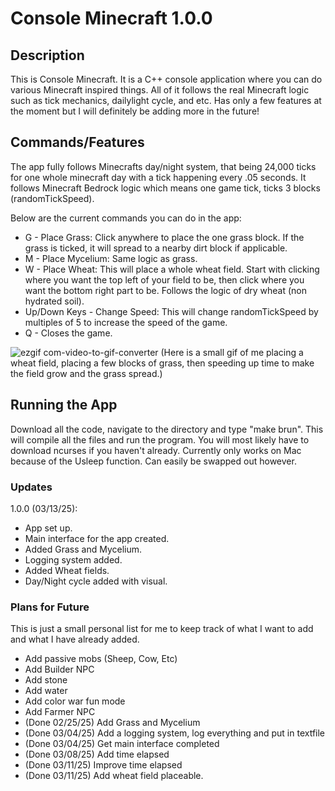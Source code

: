 # Console Minecraft 1.0.0

## Description

This is Console Minecraft. It is a C++ console application where you can do various Minecraft inspired things. All of it follows the real Minecraft logic such as tick mechanics, dailylight cycle, and etc. Has only a few features at the moment but I will definitely be adding more in the future!

## Commands/Features

The app fully follows Minecrafts day/night system, that being 24,000 ticks for one whole minecraft day with a tick happening every .05 seconds. It follows Minecraft Bedrock logic which means one game tick, ticks 3 blocks (randomTickSpeed).

Below are the current commands you can do in the app:
- G - Place Grass: Click anywhere to place the one grass block. If the grass is ticked, it will spread to a nearby dirt block if applicable.
- M - Place Mycelium: Same logic as grass. 
- W - Place Wheat: This will place a whole wheat field. Start with clicking where you want the top left of your field to be, then click where you want the bottom right part to be. Follows the logic of dry wheat (non hydrated soil).
- Up/Down Keys - Change Speed: This will change randomTickSpeed by multiples of 5 to increase the speed of the game.
- Q - Closes the game.

![ezgif com-video-to-gif-converter](https://github.com/user-attachments/assets/2f721fcb-8893-44ba-88fd-0fde8e46b554)
(Here is a small gif of me placing a wheat field, placing a few blocks of grass, then speeding up time to make the field grow and the grass spread.)

## Running the App

Download all the code, navigate to the directory and type "make brun". This will compile all the files and run the program. You will most likely have to download ncurses if you haven't already. Currently only works on Mac because of the Usleep function. Can easily be swapped out however. 

### Updates

1.0.0 (03/13/25):
- App set up. 
- Main interface for the app created.
- Added Grass and Mycelium.
- Logging system added.
- Added Wheat fields.
- Day/Night cycle added with visual.

### Plans for Future
This is just a small personal list for me to keep track of what I want to add and what I have already added. 

- Add passive mobs (Sheep, Cow, Etc)
- Add Builder NPC
- Add stone
- Add water
- Add color war fun mode
- Add Farmer NPC
- (Done 02/25/25) Add Grass and Mycelium 
- (Done 03/04/25) Add a logging system, log everything and put in textfile
- (Done 03/04/25) Get main interface completed
- (Done 03/08/25) Add time elapsed
- (Done 03/11/25) Improve time elapsed
- (Done 03/11/25) Add wheat field placeable. 
